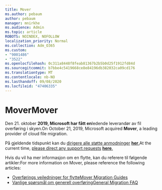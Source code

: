 ```yaml
---
title: Mover
ms.author: pebaum
author: pebaum
manager: mnirkhe
ms.audience: Admin
ms.topic: article
ROBOTS: NOINDEX, NOFOLLOW
localization_priority: Normal
ms.collection: Adm_O365
ms.custom:
- "9001486"
- "3522"
ms.openlocfilehash: 0c311a8448f8feab81367b2b5b0d25f1912fd84d
ms.sourcegitcommit: b7bbe4c5419668ce8e84196db382032ca09cd176
ms.translationtype: MT
ms.contentlocale: nb-NO
ms.lasthandoff: 09/08/2020
ms.locfileid: "47406335"
---
```

# <a name="mover"></a><span data-ttu-id="3b528-102">Mover</span><span class="sxs-lookup"><span data-stu-id="3b528-102">Mover</span></span>

<span data-ttu-id="3b528-103">Den 21. oktober  **2019, Microsoft har fått en**ledende leverandør av fil overføring i skyen.</span><span class="sxs-lookup"><span data-stu-id="3b528-103">On October 21, 2019, Microsoft acquired  **Mover**, a leading provider of cloud file migration.</span></span>

<span data-ttu-id="3b528-104">På gjeldende tidspunkt kan du [dirigere alle støtte anmodninger](https://support.microsoft.com/supportforbusiness/productselection?sapId=c3fa6eba-e1f0-0715-4519-94a9740c5f2c) [ **her**.](https://support.microsoft.com/supportforbusiness/productselection?sapId=c3fa6eba-e1f0-0715-4519-94a9740c5f2c)</span><span class="sxs-lookup"><span data-stu-id="3b528-104">At the current time,  [please direct any support requests](https://support.microsoft.com/supportforbusiness/productselection?sapId=c3fa6eba-e1f0-0715-4519-94a9740c5f2c) [**here**.](https://support.microsoft.com/supportforbusiness/productselection?sapId=c3fa6eba-e1f0-0715-4519-94a9740c5f2c)</span></span>  

<span data-ttu-id="3b528-105">Hvis du vil ha mer informasjon om en flytte, kan du referere til følgende artikler:</span><span class="sxs-lookup"><span data-stu-id="3b528-105">For more information on Mover, please reference the following articles:</span></span>

- [<span data-ttu-id="3b528-106">Overførings veiledninger for flytte</span><span class="sxs-lookup"><span data-stu-id="3b528-106">Mover Migration Guides</span></span>](https://mover.io/guides/)
- [<span data-ttu-id="3b528-107">Vanlige spørsmål om generell overføring</span><span class="sxs-lookup"><span data-stu-id="3b528-107">General Migration FAQ</span></span>](https://mover.io/guides/general/)